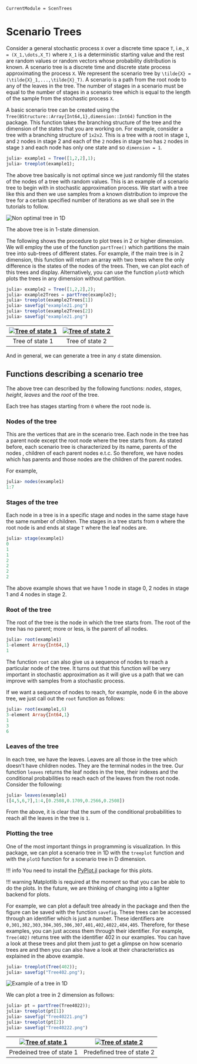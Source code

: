 ```@meta
CurrentModule = ScenTrees
```

# Scenario Trees

Consider a general stochastic process ``X`` over a discrete time space ``T``, i.e., ``X = (X_1,\dots,X_T)`` where ``X_1`` is a deterministic starting value and the rest are random values or random vectors whose probability distribution is known. A scenario tree is a discrete time and discrete state process approximating the process `X`. We represent the scenario tree by ``\tilde{X} = (\tilde{X}_1,...,\tilde{X}_T)``. A scenario is a path from the root node to any of the leaves in the tree. The number of stages in a scenario must be equal to the number of stages in a scenario tree which is equal to the length of the sample from the stochastic process ``X``.

A basic scenario tree can be created using the `Tree(BStructure::Array{Int64,1},dimension::Int64)` function in the package. This function takes the branching structure of the tree and the dimension of the states that you are working on. For example, consider a tree with a branching structure of `1x2x2`. This is a tree with a root in stage `1`, and `2` nodes in stage 2 and each of the `2` nodes in stage two has `2` nodes in stage `3` and each node has only one state and so `dimension = 1`.

```julia
julia> example1 = Tree([1,2,2],1);
julia> treeplot(example1);
```

The above tree basically is not optimal since we just randomly fill the states of the nodes of a tree with random values. This is an example of a scenario tree to begin with in stochastic approximation process. We start with a tree like this and then we use samples from a known distribution to improve the tree for a certain specified number of iterations as we shall see in the tutorials to follow.

![Non optimal tree in 1D](../assets/example1.png)

The above tree is in 1-state dimension.

The following shows the procedure to plot trees in 2 or higher dimension. We will employ the use of the function `partTree()` which partitions the main tree into sub-trees of different states. For example, if the main tree is in 2 dimension, this function will return an array with two trees where the only difference is the states of the nodes of the trees. Then, we can plot each of this trees and display. Alternatively, you can use the function `plotD` which plots the trees in any dimension without partition.

```julia
julia> example2 = Tree([1,2,2],2);
julia> example2Trees = partTree(example2);
julia> treeplot(example2Trees[1])
julia> savefig("example21.png")
julia> treeplot(example2Trees[2])
julia> savefig("example21.png")
```

| [![Tree of state 1 ](../assets/example21.png)](../assets/example21.png)  | [![Tree of state 2](../assets/example22.png)](../assets/example22.png) |
|:---:|:---:|
| Tree of state 1 | Tree of state 2 |

And in general, we can generate a tree in any `d` state dimension.

## Functions describing a scenario tree

The above tree can described by the following functions: _nodes_, _stages_, _height_, _leaves_ and the _root_ of the tree.

Each tree has stages starting from ``0`` where the root node is.

### Nodes of the tree

This are the vertices that are in the scenario tree. Each node in the tree has a parent node except the root node where the tree starts from. As stated before, each scenario tree is characterized by its name, parents of the nodes , children of each parent nodes e.t.c. So therefore, we have nodes which has parents and those nodes are the children of the parent nodes.

For example,

```julia
julia> nodes(example1)
1:7
```

### Stages of the tree

Each node in a tree is in a specific stage and nodes in the same stage have the same number of children. The stages in a tree starts from `0` where the root node is and ends at stage `T` where the leaf nodes are.

```julia
julia> stage(example1)
0
1
1
2
2
2
2
```

The above example shows that we have 1 node in stage 0, 2 nodes in stage 1 and 4 nodes in stage 2.

### Root of the tree

The root of the tree is the node in which the tree starts from. The root of the tree has no parent; more or less, is the parent of all nodes.

```julia
julia> root(example1)
1-element Array{Int64,1}
1
```

The function `root` can also give us a sequence of nodes to reach a particular node of the tree. It turns out that this function will be very important in stochastic approximation as it will give us a path that we can improve with samples from a stochastic process.

If we want a sequence of nodes to reach, for example, node 6 in the above tree, we just call out the `root` function as follows:

```julia
julia> root(example1,6)
3-element Array{Int64,1}
1
3
6
```

### Leaves of the tree

In each tree, we have the leaves. Leaves are all those in the tree which doesn't have children nodes. They are the terminal nodes in the tree. Our function `leaves` returns the leaf nodes in the tree, their indexes and the conditional probabilities to reach each of the leaves from the root node. Consider the following:

```julia
julia> leaves(example1)
([4,5,6,7],1:4,[0.2508,0.1709,0.2566,0.2508])
```

From the above, it is clear that the sum of the conditional probabilities to reach all the leaves in the tree is `1`.

### Plotting the tree

One of the most important things in programming is visualization. In this package, we can plot a scenario tree in 1D with the `treeplot` function and with the `plotD` function for a scenario tree in D dimension.

!!! info
    You need to install the [PyPlot.jl](https://github.com/JuliaPy/PyPlot.jl) package for this plots.

!!! warning
    Matplotlib is required at the moment so that you can be able to do the plots.
    In the future, we are thinking of changing into a lighter backend for plots.

For example, we can plot a default tree already in the package and then the figure can be saved with the function `savefig`. These trees can be accessed through an identifier which is just a number. These identifiers are `0,301,302,303,304,305,306,307,401,402,4022,404,405`. Therefore, for these examples, you can just access them through their identifier. For example, `Tree(402)` returns tree with the identifier 402 in our examples. You can have a look at these trees and plot them just to get a glimpse on how scenario trees are and then you can also have a look at their characteristics as explained in the above example.

```julia
julia> treeplot(Tree(402));
julia> savefig("Tree402.png");
```

![Example of a tree in 1D](../assets/Tree402.png)

We can plot a tree in 2 dimension as follows:

```julia
julia> pt = partTree(Tree4022));
julia> treeplot(pt[1])
julia> savefig("Tree40221.png")
julia> treeplot(pt[2])
julia> savefig("Tree40222.png")
```
| [![Tree of state 1 ](../assets/Tree40221.png)](../assets/Tree40221.png)  | [![Tree of state 2](../assets/Tree40222.png)](../assets/Tree40222.png) |
|:---:|:---:|
| Predeined tree of state 1 | Predefined tree of state 2 |
